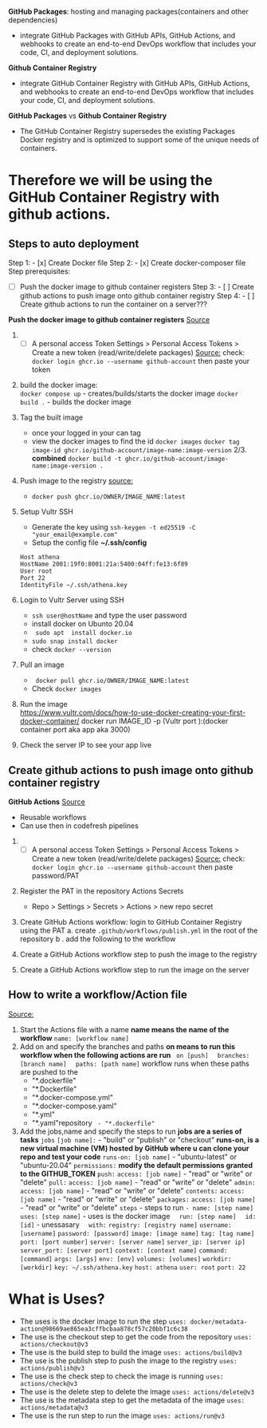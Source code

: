 

**GitHub Packages**: hosting and managing packages(containers and other dependencies)
-  integrate GitHub Packages with GitHub APIs, GitHub Actions, and webhooks to create an end-to-end DevOps workflow that includes your code, CI, and deployment solutions.


**Github Container Registry** 
-  integrate GitHub Container Registry with GitHub APIs, GitHub Actions, and webhooks to create an end-to-end DevOps workflow that includes your code, CI, and deployment solutions.



**GitHub Packages** vs **Github Container Registry**
-  The GitHub Container Registry supersedes the existing Packages Docker registry and is optimized to support some of the unique needs of containers.

# Therefore we will be using the GitHub Container Registry with github actions.

## Steps to auto deployment 
Step 1: - [x] Create Docker file 
Step 2: - [x] Create docker-composer file 
Step prerequisites: 
- [ ] Push the docker image to github container registers 
Step 3: - [ ] Create github actions to push image onto github container registry
Step 4: - [ ] Create github actions to run the container on a server???

**Push the docker image to github container registers**
[Source](https://codefresh.io/docs/docs/integrations/docker-registries/github-container-registry/)
1. - [ ] A personal access Token
    Settings > Personal Access Tokens > Create a new token (read/write/delete packages)
    [Source:](https://docs.github.com/en/authentication/keeping-your-account-and-data-secure/creating-a-personal-access-token)
    check: `docker login ghcr.io --username github-account` then paste your token 
2. build the docker image:  
    `docker compose up` - creates/builds/starts the docker image
    `docker build .` - builds the docker image
3. Tag the built image  
     - once your logged in your can tag  
    - view the docker images to find the id `docker images` 
    `docker tag image-id ghcr.io/github-account/image-name:image-version`
2/3. **combined** 
    `docker build -t ghcr.io/github-account/image-name:image-version .`
4. Push image to the registry
    [source:](https://docs.github.com/en/packages/working-with-a-github-packages-registry/working-with-the-container-registry)
    - `docker push ghcr.io/OWNER/IMAGE_NAME:latest`

5. Setup Vultr SSH
    - Generate the key using `ssh-keygen -t ed25519 -C "your_email@example.com" `
    - Setup the config file
    **~/.ssh/config**
    ```
    Host athena
    HostName 2001:19f0:8001:21a:5400:04ff:fe13:6f89
    User root
    Port 22
    IdentityFile ~/.ssh/athena.key
    ```
6. Login to Vultr Server using SSH
   - `ssh user@hostName` and type the user password 
   - install docker on Ubunto 20.04
    - ` sudo apt  install docker.io`
    - `sudo snap install docker`
    - check `docker --version`
7. Pull an image
    - ` docker pull ghcr.io/OWNER/IMAGE_NAME:latest`
    - Check `docker images`
8. Run the image  
 https://www.vultr.com/docs/how-to-use-docker-creating-your-first-docker-container/
 docker run IMAGE_ID -p (Vultr port ):(docker container port aka app aka 3000)

9. Check the server IP  to see your app live 

## Create github actions to push image onto github container registry

**GitHub Actions**
[Source](https://codefresh.io/docs/docs/integrations/github-actions/)
- Reusable workflows
- Can use then in codefresh pipelines  

1. - [ ] A personal access Token
    Settings > Personal Access Tokens > Create a new token (read/write/delete packages)
    [Source:](https://docs.github.com/en/authentication/keeping-your-account-and-data-secure/creating-a-personal-access-token)
    check: `docker login ghcr.io --username github-account` then paste password/PAT
2. Register the PAT in the repository Actions Secrets 
    - Repo > Settings > Secrets > Actions > new repo secret
3. Create GitHub Actions workflow: login to GitHub Container Registry using the PAT
    a. create `.github/workflows/publish.yml` in the root of the repository
    b . add the following to the workflow
 
4. Create a GitHub Actions workflow step to push the image to the registry

5. Create a GitHub Actions workflow step to run the image on the server
 




 
## How to write a workflow/Action file
[Source:](https://docs.github.com/en/actions/using-workflows/workflow-syntax-for-github-actions#jobsjob_idruns-on)
1. Start the Actions file with a name
**name means the name of the workflow**
`name: [workflow name]`
2. Add on and specify the branches and paths
**on means to run this workflow when the following actions are run**
` on [push]`
`  branches: [branch name]`
`  paths: [path name]` workflow runs when these paths are pushed to the 
    - "*.dockerfile"
    - "*.Dockerfile"
    - "*.docker-compose.yml"
    - "*.docker-compose.yaml"
    - "*.yml"
    - "*.yaml"repository ` - "*.dockerfile"`
3. Add the jobs,name and specify the steps to run
**jobs are a series of tasks**
`jobs`
  `[job name]:` - "build" or "publish" or "checkout"
  **runs-on, is a new virtual machine (VM) hosted by GitHub where u can clone your repo and test your code**
  `runs-on: [job name]` - "ubuntu-latest" or "ubuntu-20.04"
  `permissions:`
    **modify the default permissions granted to the GITHUB_TOKEN**
    `push:`
      `access: [job name]` - "read" or "write" or "delete"
    `pull:`
      `access: [job name]` - "read" or "write" or "delete"
    `admin:`
      `access: [job name]` - "read" or "write" or "delete"
    `contents:`
      `access: [job name]` - "read" or "write" or "delete"
    `packages:`
      `access: [job name]` - "read" or "write" or "delete"
  `steps` - steps to run
    `- name: [step name]`
    `  uses: [step name]` - uses is the docker image 
    `  run: [step name]` 
    `  id: [id]` - unessasary 
    `  with:`
        `registry: [registry name]`
        `username: [username]`
        `password: [password]`
        `image: [image name]`
        `tag: [tag name]`
        `port: [port number]`
        `server: [server name]`
        `server_ip: [server ip]`
        `server_port: [server port]`
         `context: [context name]`
        `command: [command]`
        `args: [args]`
        `env: [env]`
        `volumes: [volumes]`
        `workdir: [workdir]`
        `key: ~/.ssh/athena.key`
        `host: athena`
        `user: root`
        `port: 22`

# What is Uses?
- The uses is the docker image to run the step
`uses: docker/metadata-action@98669ae865ea3cffbcbaa878cf57c20bbf1c6c38`
- The use is the checkout step to get the code from the repository
`uses: actions/checkout@v3`
- The use is the build step to build the image
`uses: actions/build@v3`
- The use is the publish step to push the image to the registry
`uses: actions/publish@v3`
- The use is the check step to check the image is running
`uses: actions/check@v3`
- The use is the delete step to delete the image
`uses: actions/delete@v3`
- The use is the metadata step to get the metadata of the image
`uses: actions/metadata@v3`
- The use is the run step to run the image
`uses: actions/run@v3`
 
   
 